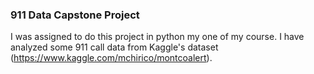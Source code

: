 ### 911 Data Capstone Project
I was assigned to do this project in python my one of my course. I have analyzed some 911 call data from Kaggle's dataset (https://www.kaggle.com/mchirico/montcoalert).
